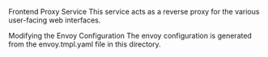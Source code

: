 Frontend Proxy Service
This service acts as a reverse proxy for the various user-facing web interfaces.

Modifying the Envoy Configuration
The envoy configuration is generated from the envoy.tmpl.yaml file in this directory. 
